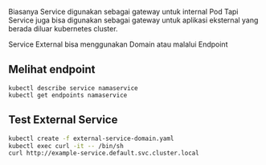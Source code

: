 Biasanya Service digunakan sebagai gateway untuk internal Pod
Tapi Service juga bisa digunakan sebagai gateway untuk aplikasi eksternal yang berada diluar kubernetes cluster.

Service External bisa menggunakan Domain atau malalui Endpoint

## Melihat endpoint
```
kubectl describe service namaservice
kubectl get endpoints namaservice
```

## Test External Service
```bash
kubectl create -f external-service-domain.yaml
kubectl exec curl -it -- /bin/sh
curl http://example-service.default.svc.cluster.local
```